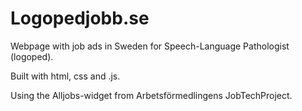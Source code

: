 # Logopedjobb.se

Webpage with job ads in Sweden for Speech-Language Pathologist (logoped).

Built with html, css and .js.

Using the Alljobs-widget from Arbetsförmedlingens JobTechProject.
